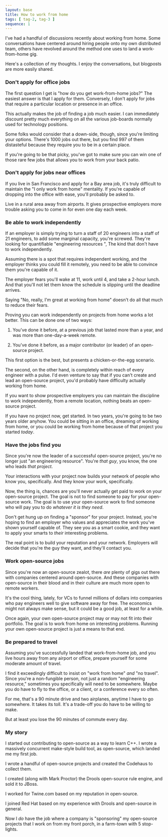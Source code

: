 ```yaml
---
layout: base
title: How to work from home
tags: [ tag-2, tag-3 ]
sequence: 1
---
```


I've had a handful of discussions recently about working from home.
Some conversations have centered around hiring people onto my own distributed team,
others have revolved around the method one uses to land a work-from-home gig.

Here's a collection of my thoughts.  I enjoy the conversations, but blogposts
are more easily shared.

### Don't apply for office jobs

The first question I get is "how do you get work-from-home jobs?"  The easiest
answer is that I apply for them.  Conversely, I don't apply for jobs that require
a particular location or presence in an office.  

This actually makes the job of finding a job much easier.  I can immediately
discount pretty much everything on all the various job-boards normally used
for technology positions. 

Some folks would consider that a down-side, though, since you're limiting
your options. There's 1000 jobs out there, but you find 997 of them
distasteful because they require you to be in a certain place.  

If you're going to be that picky, you've got to make sure you can win one
of those rare few jobs that allows you to work from your back patio.

### Don't apply for jobs near offices

If you live in San Francisco and apply for a Bay area job, it's truly difficult
to maintain the "I only work from home" mentality.  If you're capable of dropping
into the office with ease, you'll probably be asked to.

Live in a rural area away from airports.  It gives prospective employers
more trouble asking you to come in for even one day each week.

### Be able to work independently

If an employer is simply trying to turn a staff of 20 engineers into
a staff of 21 engineers, to add some marginal capacity, you're screwed.
They're looking for quantifiable "engineering resources ", The kind that 
don't have to work independently.

Assuming there is a spot that requires independent working, and the 
employer thinks you could fill it remotely, you need to be able to
convince them you're capable of it.  

The employer fears you'll wake at 11, work until 4, and take a 2-hour
lunch.  And that you'll not let them know the schedule is slipping
until the deadline arrives.

Saying "No, really, I'm great at working from home" doesn't do all
that much to reduce their fears.

Proving you can work independently on projects from home works a lot
better. This can be done one of two ways:

1. You've done it before, at a previous job that lasted more than a
   year, and was more than one-day-a-week remote.

2. You've done it before, as a major contributor (or leader)
   of an open-source project.

This first option is the best, but presents a chicken-or-the-egg
scenario.

The second, on the other hand, is completely within reach of every
engineer with a pulse.  I'd even venture to say that if you can't
create and lead an open-source project, you'd probably have difficulty
actually working from home.

If you want to show prospective employers you can maintain the discipline
to work independently, from a remote location, nothing beats an open-source 
project.  

If you have no project now, get started.  In two years, you're going to
be two years older anyhow.  You could be sitting in an office, dreaming
of working from home, or you could be working from home because of that
project you started *today*.

### Have the jobs find you

Since you're now the leader of a successful open-source project,
you're no longer just "an engineering resource".  You're *that guy*,
you know, the one who leads *that project*.

Your interactions with your project now builds your network of people
who know you, specifically.  And they know your work, specifically.

Now, the thing is, chances are you'll never actually get paid to work
on your open-source project. The goal is not to find someone to 
pay for your open-source work.  The goal is to use your open-source
work to find someone who will pay you to do *whatever it is they need*.

Don't get hung up on finding a "sponsor" for your project. Instead, you're 
hoping to find an employer who values and appreciates the work you've
shown yourself capable of.  They see you as a smart cookie, and they want
to apply your smarts to *their* interesting problems.

The real point is to build your reputation and your network.  Employers
will decide that you're the guy they want, and they'll contact you.

### Work open-source jobs

Since you're now an open-source zealot, there *are* plenty of gigs out
there with companies centered around open-source.  And these companies with
open-source in their blood and in their culture are much more open to
remote workers. 

It's the cool thing, lately, for VCs to funnel millions of dollars into
companies who pay engineers well to give software away for free.  The
economics might not always make sense, but it could be a good
job, at least for a while.

Once again, your own open-source project may or may not fit into
their portfolio. The goal is to work from home on interesting problems.
Running your own open-source project is just a means to that end.

### Be prepared to travel

Assuming you've successfully landed that work-from-home job, and
you live hours away from any airport or office, prepare yourself
for some moderate amount of travel. 

I find it exceedingly difficult to insist on "work from home"
*and* "no travel".  Since you're a non-fungible person, not
just a random "engineering resource," sometimes you specifically
will need to be somewhere.  Maybe you do have to fly to the office,
or a client, or a conference every so often.  

For me, that's a 90 minute drive and two airplanes, anytime I have
to go somewhere.  It takes its toll.  It's a trade-off you do have
to be willing to make.

But at least you lose the 90 minutes of commute every day.

### My story

I started out contributing to open-source as a way to learn C++.
I wrote a massively concurrent make-style build tool, as open-source,
which landed me my first job.

I wrote a handful of open-source projects and created the Codehaus
to collect them.

I created (along with Mark Proctor) the Drools open-source rule engine,
and sold it to JBoss.

I worked for Twine.com based on my reputation in open-source.

I joined Red Hat based on my experience with Drools and open-source in general.

Now I *do* have the job where a company is "sponsoring" my open-source projects
that I work on from my front porch, in a farm-town with 5 stop-lights.


